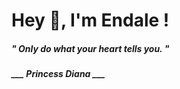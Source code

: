 <h1 title="head"> Hey 👋, I'm Endale !</h1>

**<h5><i>" Only do what your heart tells you. "</i></h5>**

*<b>___ Princess Diana ___</b>*
